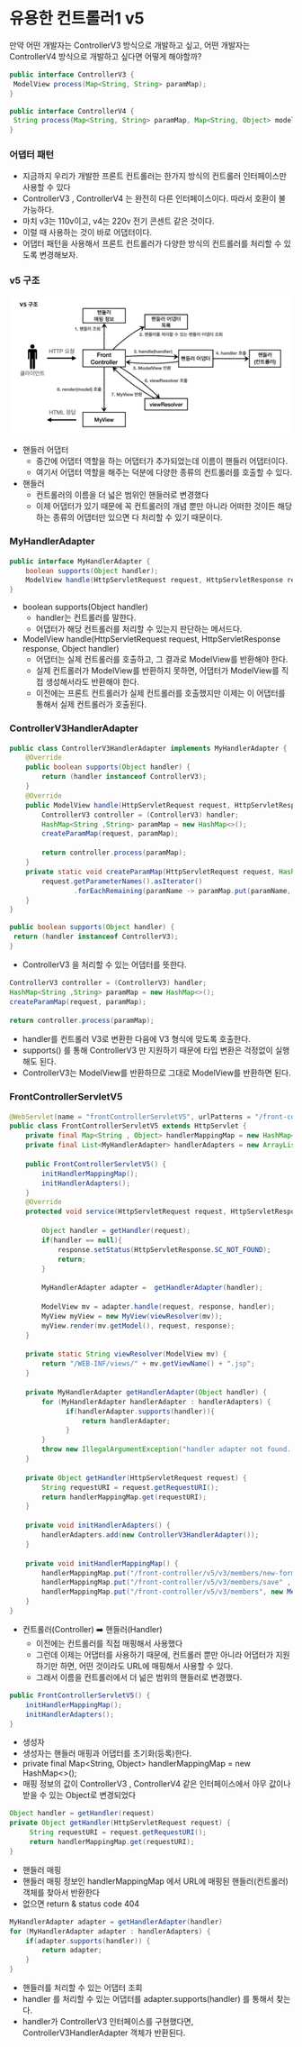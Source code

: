 
# 유용한 컨트롤러1 v5

만약 어떤 개발자는 ControllerV3 방식으로 개발하고 싶고, 어떤 개발자는 ControllerV4 방식으로 개발하고
싶다면 어떻게 해야할까?

```java
public interface ControllerV3 {
 ModelView process(Map<String, String> paramMap);
}
```

```java
public interface ControllerV4 {
 String process(Map<String, String> paramMap, Map<String, Object> model);
}
```

### 어댑터 패턴

- 지금까지 우리가 개발한 프론트 컨트롤러는 한가지 방식의 컨트롤러 인터페이스만 사용할 수 있다
- ControllerV3 , ControllerV4 는 완전히 다른 인터페이스이다. 따라서 호환이 불가능하다.
- 마치 v3는 110v이고, v4는 220v 전기 콘센트 같은 것이다.
- 이럴 때 사용하는 것이 바로 어댑터이다.
- 어댑터 패턴을 사용해서 프론트 컨트롤러가 다양한 방식의 컨트롤러를 처리할 수 있도록 변경해보자.

### v5 구조 

![14.JPG](Image%2F14.JPG)

- 핸들러 어댑터
   - 중간에 어댑터 역할을 하는 어댑터가 추가되었는데 이름이 핸들러 어댑터이다.
   - 여기서 어댑터 역할을 해주는 덕분에 다양한 종류의 컨트롤러를 호출할 수 있다.
- 핸들러
  - 컨트롤러의 이름을 더 넓은 범위인 핸들러로 변경했다
  - 이제 어댑터가 있기 때문에 꼭 컨트롤러의 개념 뿐만 아니라 어떠한 것이든 해당하는 
    종류의 어댑터만 있으면 다 처리할 수 있기 때문이다.

### MyHandlerAdapter

```java
public interface MyHandlerAdapter {
    boolean supports(Object handler);
    ModelView handle(HttpServletRequest request, HttpServletResponse response, Object handler) throws ServletException, IOException;
}
```

- boolean supports(Object handler)
  - handler는 컨트롤러를 말한다.
  - 어댑터가 해당 컨트롤러를 처리할 수 있는지 판단하는 메서드다.
- ModelView handle(HttpServletRequest request, HttpServletResponse response, Object handler)
  - 어댑터는 실제 컨트롤러를 호출하고, 그 결과로 ModelView를 반환해야 한다.
  - 실제 컨트롤러가 ModelView를 반환하지 못하면, 어댑터가 ModelView를 직접 생성해서라도 반환해야 한다.
  - 이전에는 프론트 컨트롤러가 실제 컨트롤러를 호출했지만 이제는 이 어댑터를 통해서 실제 컨트롤러가 호출된다.

### ControllerV3HandlerAdapter

```java
public class ControllerV3HandlerAdapter implements MyHandlerAdapter {
    @Override
    public boolean supports(Object handler) {
        return (handler instanceof ControllerV3);
    }
    @Override
    public ModelView handle(HttpServletRequest request, HttpServletResponse response, Object handler) throws ServletException, IOException {
        ControllerV3 controller = (ControllerV3) handler;
        HashMap<String ,String> paramMap = new HashMap<>();
        createParamMap(request, paramMap);

        return controller.process(paramMap);
    }
    private static void createParamMap(HttpServletRequest request, HashMap<String, String> paramMap) {
        request.getParameterNames().asIterator()
                .forEachRemaining(paramName -> paramMap.put(paramName, request.getParameter(paramName)));
    }
}
```

```java
public boolean supports(Object handler) {
 return (handler instanceof ControllerV3);
}
```
- ControllerV3 을 처리할 수 있는 어댑터를 뜻한다.

```java
ControllerV3 controller = (ControllerV3) handler;
HashMap<String ,String> paramMap = new HashMap<>();
createParamMap(request, paramMap);

return controller.process(paramMap);
```

- handler를 컨트롤러 V3로 변환한 다음에 V3 형식에 맞도록 호출한다.
- supports() 를 통해 ControllerV3 만 지원하기 때문에 타입 변환은 걱정없이 실행해도 된다.
- ControllerV3는 ModelView를 반환하므로 그대로 ModelView를 반환하면 된다.

### FrontControllerServletV5

```java
@WebServlet(name = "frontControllerServletV5", urlPatterns = "/front-controller/v5/*")
public class FrontControllerServletV5 extends HttpServlet {
    private final Map<String , Object> handlerMappingMap = new HashMap<>();
    private final List<MyHandlerAdapter> handlerAdapters = new ArrayList<>();

    public FrontControllerServletV5() {
        initHandlerMappingMap();
        initHandlerAdapters();
    }
    @Override
    protected void service(HttpServletRequest request, HttpServletResponse response) throws ServletException, IOException {

        Object handler = getHandler(request);
        if(handler == null){
            response.setStatus(HttpServletResponse.SC_NOT_FOUND);
            return;
        }

        MyHandlerAdapter adapter =  getHandlerAdapter(handler);

        ModelView mv = adapter.handle(request, response, handler);
        MyView myView = new MyView(viewResolver(mv));
        myView.render(mv.getModel(), request, response);
    }

    private static String viewResolver(ModelView mv) {
        return "/WEB-INF/views/" + mv.getViewName() + ".jsp";
    }

    private MyHandlerAdapter getHandlerAdapter(Object handler) {
        for (MyHandlerAdapter handlerAdapter : handlerAdapters) {
              if(handlerAdapter.supports(handler)){
                  return handlerAdapter;
              }
        }
        throw new IllegalArgumentException("handler adapter not found. handler=" + handler);
    }

    private Object getHandler(HttpServletRequest request) {
        String requestURI = request.getRequestURI();
        return handlerMappingMap.get(requestURI);
    }

    private void initHandlerAdapters() {
        handlerAdapters.add(new ControllerV3HandlerAdapter());
    }

    private void initHandlerMappingMap() {
        handlerMappingMap.put("/front-controller/v5/v3/members/new-form", new MemberFormControllerV3());
        handlerMappingMap.put("/front-controller/v5/v3/members/save" , new MemberSaveControllerV3());
        handlerMappingMap.put("/front-controller/v5/v3/members", new MemberListControllerV3());
    }
}
```

- 컨트롤러(Controller) ➡️ 핸들러(Handler)
  - 이전에는 컨트롤러를 직접 매핑해서 사용했다
  - 그런데 이제는 어댑터를 사용하기 때문에, 컨트롤러 뿐만 아니라 어댑터가 지원하기만 하면, 
    어떤 것이라도 URL에 매핑해서 사용할 수 있다.
  - 그래서 이름을 컨트롤러에서 더 넒은 범위의 핸들러로 변경했다.

```java
public FrontControllerServletV5() {
    initHandlerMappingMap();
    initHandlerAdapters();
}
```
- 생성자
- 생성자는 핸들러 매핑과 어댑터를 초기화(등록)한다.
- private final Map<String, Object> handlerMappingMap = new HashMap<>();
- 매핑 정보의 값이 ControllerV3 , ControllerV4 같은 인터페이스에서 아무 값이나 받을 수 있는 Object로 
  변경되었다

  
```java
Object handler = getHandler(request)
private Object getHandler(HttpServletRequest request) {
     String requestURI = request.getRequestURI();
     return handlerMappingMap.get(requestURI);
}
```
- 핸들러 매핑
- 핸들러 매핑 정보인 handlerMappingMap 에서 URL에 매핑된 핸들러(컨트롤러) 객체를 찾아서 반환한다
- 없으면 return & status code 404

```java
MyHandlerAdapter adapter = getHandlerAdapter(handler)
for (MyHandlerAdapter adapter : handlerAdapters) {
    if(adapter.supports(handler)) {
        return adapter;
    }
}
```
- 핸들러를 처리할 수 있는 어댑터 조회
- handler 를 처리할 수 있는 어댑터를 adapter.supports(handler) 를 통해서 찾는다.
- handler가 ControllerV3 인터페이스를 구현했다면, ControllerV3HandlerAdapter 객체가 반환된다.

